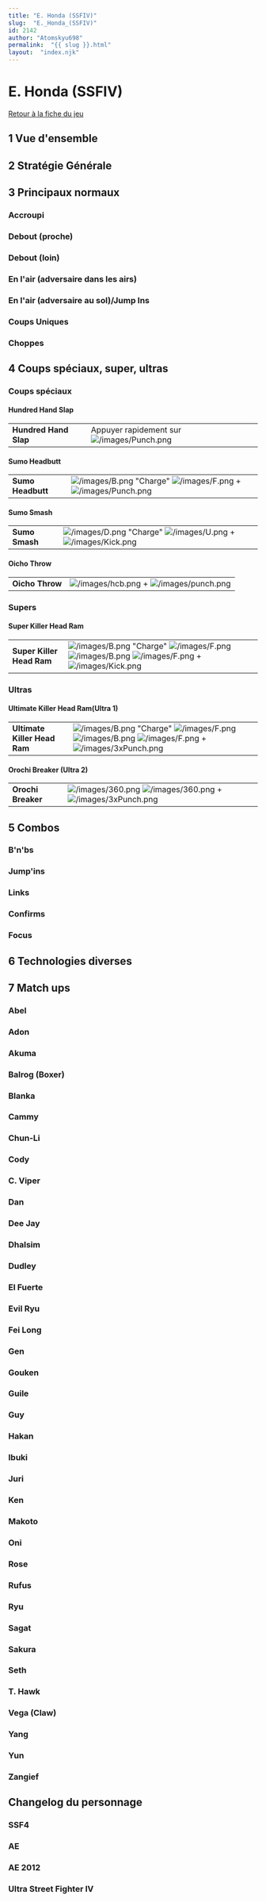```yaml
---
title: "E. Honda (SSFIV)"
slug:  "E._Honda_(SSFIV)"
id: 2142
author: "Atomskyu698"
permalink:  "{{ slug }}.html"
layout:  "index.njk"
---
```


# E. Honda (SSFIV)

[Retour à la fiche du
jeu](http://wiki.basgrospoing.fr/index.php/Super_Street_Fighter_IV)

## 1 Vue d'ensemble

## 2 Stratégie Générale

## 3 Principaux normaux

### Accroupi

### Debout (proche)

### Debout (loin)

### En l'air (adversaire dans les airs)

### En l'air (adversaire au sol)/Jump Ins

### Coups Uniques

### Choppes

## 4 Coups spéciaux, super, ultras

### Coups spéciaux

#### Hundred Hand Slap

|                       |                                                                   |
|-----------------------|-------------------------------------------------------------------|
| **Hundred Hand Slap** | Appuyer rapidement sur ![](/images/Punch.png "/images/Punch.png") |

#### Sumo Headbutt

|                   |                                                                                                                             |
|-------------------|-----------------------------------------------------------------------------------------------------------------------------|
| **Sumo Headbutt** | ![](/images/B.png "/images/B.png") "Charge" ![](/images/F.png "/images/F.png") + ![](/images/Punch.png "/images/Punch.png") |

#### Sumo Smash

|                |                                                                                                                           |
|----------------|---------------------------------------------------------------------------------------------------------------------------|
| **Sumo Smash** | ![](/images/D.png "/images/D.png") "Charge" ![](/images/U.png "/images/U.png") + ![](/images/Kick.png "/images/Kick.png") |

#### Oicho Throw

|                 |                                                                                     |
|-----------------|-------------------------------------------------------------------------------------|
| **Oicho Throw** | ![](/images/hcb.png "/images/hcb.png") + ![](/images/punch.png "/images/punch.png") |

### Supers

#### Super Killer Head Ram

|                           |                                                                                                                                                                                                 |
|---------------------------|-------------------------------------------------------------------------------------------------------------------------------------------------------------------------------------------------|
| **Super Killer Head Ram** | ![](/images/B.png "/images/B.png") "Charge" ![](/images/F.png "/images/F.png") ![](/images/B.png "/images/B.png") ![](/images/F.png "/images/F.png") + ![](/images/Kick.png "/images/Kick.png") |

### Ultras

#### Ultimate Killer Head Ram(Ultra 1)

|                              |                                                                                                                                                                                                       |
|------------------------------|-------------------------------------------------------------------------------------------------------------------------------------------------------------------------------------------------------|
| **Ultimate Killer Head Ram** | ![](/images/B.png "/images/B.png") "Charge" ![](/images/F.png "/images/F.png") ![](/images/B.png "/images/B.png") ![](/images/F.png "/images/F.png") + ![](/images/3xPunch.png "/images/3xPunch.png") |

#### Orochi Breaker (Ultra 2)

|                    |                                                                                                                                |
|--------------------|--------------------------------------------------------------------------------------------------------------------------------|
| **Orochi Breaker** | ![](/images/360.png "/images/360.png") ![](/images/360.png "/images/360.png") + ![](/images/3xPunch.png "/images/3xPunch.png") |

## 5 Combos

### B'n'bs

### Jump'ins

### Links

### Confirms

### Focus

## 6 Technologies diverses

## 7 Match ups

### Abel

### Adon

### Akuma

### Balrog (Boxer)

### Blanka

### Cammy

### Chun-Li

### Cody

### C. Viper

### Dan

### Dee Jay

### Dhalsim

### Dudley

### El Fuerte

### Evil Ryu

### Fei Long

### Gen

### Gouken

### Guile

### Guy

### Hakan

### Ibuki

### Juri

### Ken

### Makoto

### Oni

### Rose

### Rufus

### Ryu

### Sagat

### Sakura

### Seth

### T. Hawk

### Vega (Claw)

### Yang

### Yun

### Zangief

## Changelog du personnage

### SSF4

### AE

### AE 2012

### Ultra Street Fighter IV
